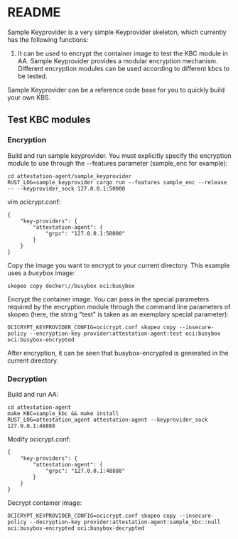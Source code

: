 # README

Sample Keyprovider is a very simple Keyprovider skeleton, which currently has the following functions:

1. It can be used to encrypt the container image to test the KBC module in AA. Sample Keyprovider provides a modular encryption mechanism. Different encryption modules can be used according to different kbcs to be tested.

Sample Keyprovider can be a reference code base for you to quickly build your own KBS.

## Test KBC modules

### Encryption

Build and run sample keyprovider. You must explicitly specify the encryption module to use through the --features parameter (sample_enc for example): 

```
cd attestation-agent/sample_keyprovider
RUST_LOG=sample_keyprovider cargo run --features sample_enc --release -- --keyprovider_sock 127.0.0.1:50000
```

vim ocicrypt.conf: 

```
{
    "key-providers": {
        "attestation-agent": {
            "grpc": "127.0.0.1:50000"
        }
    }
}
```

Copy the image you want to encrypt to your current directory. This example uses a *busybox* image:

```
skopeo copy docker://busybox oci:busybox
```

Encrypt the container image. You can pass in the special parameters required by the encryption module through the command line parameters of skopeo (here, the string "test" is taken as an exemplary special parameter): 

```
OCICRYPT_KEYPROVIDER_CONFIG=ocicrypt.conf skopeo copy --insecure-policy --encryption-key provider:attestation-agent:test oci:busybox oci:busybox-encrypted
```

After encryption, it can be seen that busybox-encrypted is generated in the current directory.

### Decryption

Build and run AA: 

```
cd attestation-agent
make KBC=sample_kbc && make install
RUST_LOG=attestation_agent attestation-agent --keyprovider_sock 127.0.0.1:48888
```

Modify ocicrypt.conf: 

```
{
    "key-providers": {
        "attestation-agent": {
            "grpc": "127.0.0.1:48888"
        }
    }
}
```

Decrypt container image: 

```
OCICRYPT_KEYPROVIDER_CONFIG=ocicrypt.conf skopeo copy --insecure-policy --decryption-key provider:attestation-agent:sample_kbc::null oci:busybox-encrypted oci:busybox-decrypted
```


